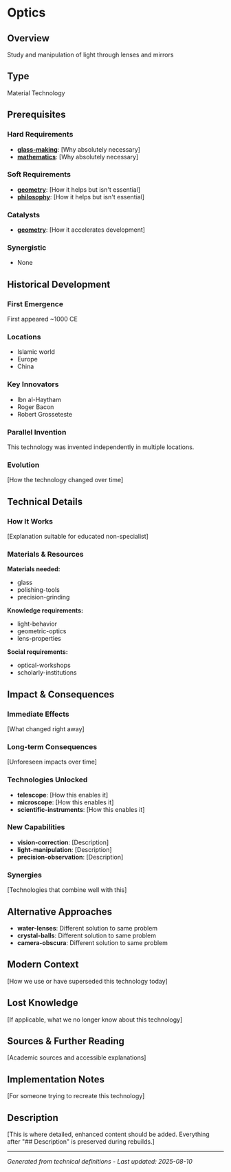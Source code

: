 # Optics

## Overview
Study and manipulation of light through lenses and mirrors

## Type
Material Technology

## Prerequisites

### Hard Requirements
- **[glass-making](../glass-making/README.md)**: [Why absolutely necessary]
- **[mathematics](../mathematics/README.md)**: [Why absolutely necessary]

### Soft Requirements
- **[geometry](../geometry/README.md)**: [How it helps but isn't essential]
- **[philosophy](../philosophy/README.md)**: [How it helps but isn't essential]

### Catalysts
- **[geometry](../geometry/README.md)**: [How it accelerates development]

### Synergistic
- None

## Historical Development

### First Emergence
First appeared ~1000 CE

### Locations
- Islamic world
- Europe
- China

### Key Innovators
- Ibn al-Haytham
- Roger Bacon
- Robert Grosseteste

### Parallel Invention
This technology was invented independently in multiple locations.

### Evolution
[How the technology changed over time]

## Technical Details

### How It Works
[Explanation suitable for educated non-specialist]

### Materials & Resources
**Materials needed:**
- glass
- polishing-tools
- precision-grinding


**Knowledge requirements:**
- light-behavior
- geometric-optics
- lens-properties


**Social requirements:**
- optical-workshops
- scholarly-institutions

## Impact & Consequences

### Immediate Effects
[What changed right away]

### Long-term Consequences
[Unforeseen impacts over time]

### Technologies Unlocked
- **telescope**: [How this enables it]
- **microscope**: [How this enables it]
- **scientific-instruments**: [How this enables it]

### New Capabilities
- **vision-correction**: [Description]
- **light-manipulation**: [Description]
- **precision-observation**: [Description]

### Synergies
[Technologies that combine well with this]

## Alternative Approaches
- **water-lenses**: Different solution to same problem
- **crystal-balls**: Different solution to same problem
- **camera-obscura**: Different solution to same problem

## Modern Context
[How we use or have superseded this technology today]

## Lost Knowledge
[If applicable, what we no longer know about this technology]

## Sources & Further Reading
[Academic sources and accessible explanations]

## Implementation Notes
[For someone trying to recreate this technology]

## Description










[This is where detailed, enhanced content should be added. Everything after "## Description" is preserved during rebuilds.]

---
*Generated from technical definitions - Last updated: 2025-08-10*
